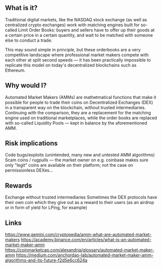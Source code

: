 ## What is it?

Traditional digital markets, like the NASDAQ stock exchange (as well as centralized crypto exchanges) work with matching engines built for so-called Limit Order Books: buyers and sellers have to offer up their goods at a certain price in a certain quantity, and wait to be matched with someone else to conduct a trade. 

This may sound simple in principle, but these orderbooks are a very competitive landscape where professional market makers compete with each other at split second speeds — it has been practically impossible to replicate this model on today's decentralized blockchains such as Ethereum.


## Why would I?

Automated Market Makers (AMMs) are mathetmatical functions that make it possible for people to trade their coins on Decentralized Exchanges (DEX) in a transparent way on the blockchain, without trusted intermediaries. Continuing with the comparison, they are a replacement for the matching engine used on traditional marketplaces, while the order books are replaced with so-called Liquidity Pools — kept in balance by the aforementioned AMM.

## Risk implications

Code bugs/exploits (unintended, many new and untested AMM algorithms)
Scam coins / rugpulls — the market owner on e.g. coinbase makes sure only "legit" coins are available on their platform; not the case on permissionless DEXes...

## Rewards

Exchange without trusted intermediaries
Sometimes the DEX protocols have their own coin which they give out as a reward to their users (as an airdrop or in form of yield for LPing, for example)

## Links
https://www.gemini.com/cryptopedia/amm-what-are-automated-market-makers
https://academy.binance.com/en/articles/what-is-an-automated-market-maker-amm
https://coinmarketcap.com/alexandria/glossary/automated-market-maker-amm
https://medium.com/anchordao-lab/automated-market-maker-amm-algorithms-and-its-future-f2d5e6cc624a
